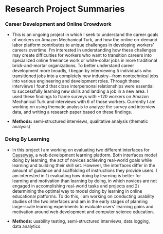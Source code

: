 

# Research Project Summaries

### Career Development and Online Crowdwork
* This is an ongoing project in which I seek to understand the career goals of workers on Amazon Mechanical Turk, and how the online on-demand labor platform contributes to unique challenges in developing workers' careers overtime. I'm interested in understanding how these challenges may create difficulties for workers who want to transition careers into specialized online freelance work or white-collar jobs in more traditional brick-and-mortar organizations. To better understand career development more broadly, I began by interviewing 5 individuals who transitioned jobs into a completely new industry--from nontechnical jobs into various engineering and development roles. Through these interviews I found that close interpersonal relationships were essential to successfully learning new skills and landing a job in a new area. I used these findings to frame surveys with ~120 workers on Amazon Mechanical Turk and interviews with 6 of those workers. Currently I am working on using thematic analysis to analyze the survey and interview data, and writing a research paper based on these findings. 

* **Methods:** semi-structured interviews, qualitative analysis (thematic analysis)

### Doing By Learning 
* In this project I am working on evaluating two different interfaces for [Causeway][causeway], a web development learning platform. Both interfaces model doing by learning, the act of novices achieving real-world goals while learning and building their skill set. However, the interfaces differ in the amount of guidance and scaffolding of instructions they provide users. I am interested in 1) evaluating how doing by learning is better for learning and motivation than learning by doing, in which novices are not engaged in accomplishing real-world tasks and projects and 2) determining the optimal way to model doing by learning in online educational platforms. To do this, I am working on conducting usability studies of the two interfaces and am in the early stages of planning large-scale learning experiments to evaluate users' learning gains and motivation around web development and computer science education. 

* **Methods:** usability testing, semi-structured interviews, data logging, data analytics 

[causeway]: https://causeway.soe.ucsc.edu/#/